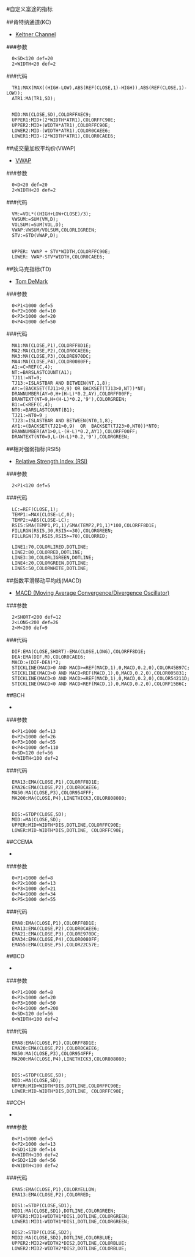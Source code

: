 #自定义富途的指标

##肯特纳通道(KC)
- [Keltner Channel](http://stockcharts.com/school/doku.php?id=chart_school:technical_indicators:keltner_channels)

###参数

      0<SD<120 def=20
      2<WIDTH<20 def=2

###代码

      TR1:MAX(MAX((HIGH-LOW),ABS(REF(CLOSE,1)-HIGH)),ABS(REF(CLOSE,1)-LOW));
      ATR1:MA(TR1,SD);
      
      
      MID:MA(CLOSE,SD),COLORFFAEC9;
      UPPER1:MID+(2*WIDTH*ATR1),COLORFFC90E;
      UPPER2:MID+(WIDTH*ATR1),COLORFFC90E;
      LOWER2:MID-(WIDTH*ATR1),COLOR0CAEE6;
      LOWER1:MID-(2*WIDTH*ATR1),COLOR0CAEE6;


##成交量加权平均价(VWAP)
- [VWAP](http://stockcharts.com/school/doku.php?id=chart_school:technical_indicators:vwap_intraday)

###参数

      0<D<20 def=20
      2<WIDTH<20 def=2

###代码

      VM:=VOL*((HIGH+LOW+CLOSE)/3);
      VWSUM:=SUM(VM,D);
      VOLSUM:=SUM(VOL,D);
      VWAP:VWSUM/VOLSUM,COLORLIGREEN;
      STV:=STD(VWAP,D);
      
      
      UPPER: VWAP + STV*WIDTH,COLORFFC90E;
      LOWER: VWAP-STV*WIDTH,COLOR0CAEE6;





##狄马克指标(TD)
- [Tom DeMark](https://forextraininggroup.com/introduction-tom-demark-indicators-studies/)

###参数

      0<P1<1000 def=5
      0<P2<1000 def=10
      0<P3<1000 def=20
      0<P4<1000 def=50

###代码

      MA1:MA(CLOSE,P1),COLORFF8D1E;
      MA2:MA(CLOSE,P2),COLOR0CAEE6;
      MA3:MA(CLOSE,P3),COLORE970DC;
      MA4:MA(CLOSE,P4),COLOR0080FF;
      A1:=C>REF(C,4);
      NT:=BARSLASTCOUNT(A1);
      TJ11:=NT=9;
      TJ13:=ISLASTBAR AND BETWEEN(NT,1,8);
      AY:=(BACKSET(TJ11>0,9) OR BACKSET(TJ13>0,NT))*NT;
      DRAWNUMBER(AY>0,H+(H-L)*0.2,AY),COLORFF00FF;
      DRAWTEXT(NT=9,H+(H-L)*0.2,'9'),COLORGREEN;
      B1:=C<REF(C,4);
      NT0:=BARSLASTCOUNT(B1);
      TJ21:=NT0=9 ;
      TJ23:=ISLASTBAR AND BETWEEN(NT0,1,8);
      AY1:=(BACKSET(TJ21>0,9)  OR  BACKSET(TJ23>0,NT0))*NT0;
      DRAWNUMBER(AY1>0,L-(H-L)*0.2,AY1),COLORFF00FF;
      DRAWTEXT(NT0=9,L-(H-L)*0.2,'9'),COLORGREEN;




##相对强弱指标(RSI5)
- [Relative Strength Index (RSI)](https://school.stockcharts.com/doku.php?id=technical_indicators:relative_strength_index_rsi)

###参数

      2<P1<120 def=5

###代码

      LC:=REF(CLOSE,1);
      TEMP1:=MAX(CLOSE-LC,0);
      TEMP2:=ABS(CLOSE-LC);
      RSI5:SMA(TEMP1,P1,1)/SMA(TEMP2,P1,1)*100,COLORFF8D1E;
      FILLRGN(RSI5,30,RSI5<=30),COLORGREEN;
      FILLRGN(70,RSI5,RSI5>=70),COLORRED;
      
      LINE1:70,COLORLIRED,DOTLINE;
      LINE2:80,COLORRED,DOTLINE;
      LINE3:30,COLORLIGREEN,DOTLINE;
      LINE4:20,COLORGREEN,DOTLINE;
      LINE5:50,COLORWHITE,DOTLINE;




##指数平滑移动平均线(MACD)
- [MACD (Moving Average Convergence/Divergence Oscillator)](https://school.stockcharts.com/doku.php?id=technical_indicators:moving_average_convergence_divergence_macd)

###参数

      2<SHORT<200 def=12
      2<LONG<200 def=26
      2<M<200 def=9

###代码

      DIF:EMA(CLOSE,SHORT)-EMA(CLOSE,LONG),COLORFF8D1E;
      DEA:EMA(DIF,M),COLOR0CAEE6;
      MACD:=(DIF-DEA)*2;
      STICKLINE(MACD>0 AND MACD>=REF(MACD,1),0,MACD,0.2,0),COLOR45B97C;
      STICKLINE(MACD>0 AND MACD<REF(MACD,1),0,MACD,0.2,0),COLOR005831;
      STICKLINE(MACD<0 AND MACD>=REF(MACD,1),0,MACD,0.2,0),COLOR54211D;
      STICKLINE(MACD<0 AND MACD<REF(MACD,1),0,MACD,0.2,0),COLORF15B6C;



##BCH
- []()

###参数

      0<P1<1000 def=13
      0<P2<1000 def=26
      0<P3<1000 def=55
      0<P4<1000 def=110
      0<SD<120 def=56
      0<WIDTH<100 def=2

###代码

      EMA13:EMA(CLOSE,P1),COLORFF8D1E;
      EMA26:EMA(CLOSE,P2),COLOR0CAEE6;
      MA50:MA(CLOSE,P3),COLOR954FFF;
      MA200:MA(CLOSE,P4),LINETHICK3,COLOR808080;
      
      
      DIS:=STDP(CLOSE,SD);
      MID:=MA(CLOSE,SD);
      UPPER:MID+WIDTH*DIS,DOTLINE,COLORFFC90E;
      LOWER:MID-WIDTH*DIS,DOTLINE, COLORFFC90E;



##CCEMA
- []()

###参数

      0<P1<1000 def=8
      0<P2<1000 def=13
      0<P3<1000 def=21
      0<P4<1000 def=34
      0<P5<1000 def=55


###代码

      EMA8:EMA(CLOSE,P1),COLORFF8D1E;
      EMA13:EMA(CLOSE,P2),COLOR0CAEE6;
      EMA21:EMA(CLOSE,P3),COLORE970DC;
      EMA34:EMA(CLOSE,P4),COLOR0080FF;
      EMA55:EMA(CLOSE,P5),COLOR22C57E;




##BCD
- []()

###参数

      0<P1<1000 def=8
      0<P2<1000 def=20
      0<P3<1000 def=50
      0<P4<1000 def=200
      0<SD<120 def=56
      0<WIDTH<100 def=2


###代码
      
      EMA8:EMA(CLOSE,P1),COLORFF8D1E;
      EMA20:EMA(CLOSE,P2),COLOR0CAEE6;
      MA50:MA(CLOSE,P3),COLOR954FFF;
      MA200:MA(CLOSE,P4),LINETHICK3,COLOR808080;
      
      
      DIS:=STDP(CLOSE,SD);
      MID:=MA(CLOSE,SD);
      UPPER:MID+WIDTH*DIS,DOTLINE,COLORFFC90E;
      LOWER:MID-WIDTH*DIS,DOTLINE, COLORFFC90E;




##CCH
- []()

###参数

      0<P1<1000 def=5
      0<P2<1000 def=13
      0<SD1<120 def=14
      0<WIDTH<100 def=2
      0<SD2<120 def=56
      0<WIDTH<100 def=2


###代码
      
      EMA5:EMA(CLOSE,P1),COLORYELLOW;
      EMA13:EMA(CLOSE,P2),COLORRED;
      
      DIS1:=STDP(CLOSE,SD1);
      MID1:MA(CLOSE,SD1),DOTLINE,COLORGREEN;
      UPPER1:MID1+WIDTH1*DIS1,DOTLINE,COLORGREEN;
      LOWER1:MID1-WIDTH1*DIS1,DOTLINE,COLORGREEN;
      
      DIS2:=STDP(CLOSE,SD2);
      MID2:MA(CLOSE,SD2),DOTLINE,COLORBLUE;
      UPPER2:MID2+WIDTH2*DIS2,DOTLINE,COLORBLUE;
      LOWER2:MID2-WIDTH2*DIS2,DOTLINE,COLORBLUE;








